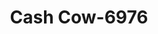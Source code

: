 ---
f_zip-code: 39563
f_state-code: MS
title: Cash Cow-6976
f_phone: 228-475-4773
f_city-only: Moss Point
f_address: 4006 Main Street Moss Point
f_location-unique-id: '6976'
slug: cash-cow-6976
updated-on: '2024-05-30T13:46:58.046Z'
created-on: '2024-05-30T13:36:59.803Z'
published-on: '2024-05-30T13:54:32.469Z'
f_city-state: cms/city/moss-point-ms.md
f_company: cms/company/cash-cow.md
f_state: cms/state/mississippi.md
layout: '[payday-loan].html'
tags: payday-loan
---